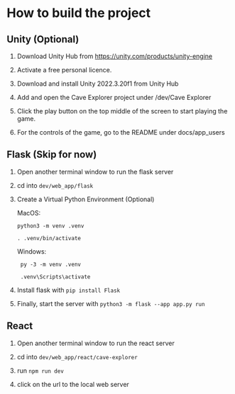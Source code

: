 <h1>How to build the project</h1> 

<h2>Unity (Optional)</h2>

1. Download Unity Hub from https://unity.com/products/unity-engine

2. Activate a free personal licence.

3. Download and install Unity 2022.3.20f1 from Unity Hub

4. Add and open the Cave Explorer project under /dev/Cave Explorer

5. Click the play button on the top middle of the screen to start playing the game. 

6. For the controls of the game, go to the README under docs/app_users


<h2>Flask (Skip for now)</h2>

1. Open another terminal window to run the flask server

2. cd into `dev/web_app/flask`

3. Create a Virtual Python Environment (Optional)

    MacOS:

       python3 -m venv .venv

       . .venv/bin/activate
 

    Windows:

        py -3 -m venv .venv

        .venv\Scripts\activate


5. Install flask with `pip install Flask`

6. Finally, start the server with `python3 -m flask --app app.py run`

<h2>React</h2>

1. Open another terminal window to run the react server

2. cd into `dev/web_app/react/cave-explorer`

3. run `npm run dev`

4. click on the url to the local web server
